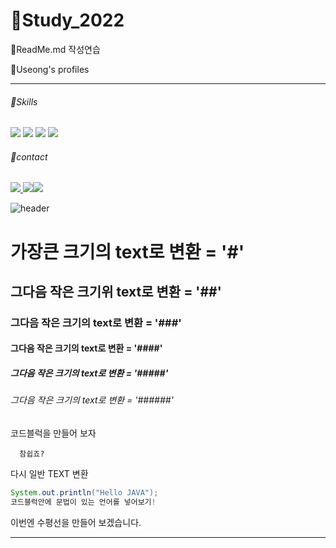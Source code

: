 # 🍈Study_2022
💌ReadMe.md 작성연습

🐒Useong's  profiles

--------------------

###### 📖Skills

<img src="https://img.shields.io/badge/Java-007396?style=for-the-badge&logo=Java&logoColor=white"> <img src="https://img.shields.io/badge/JavaScript-F7DF1E?style=for-the-badge&logo=JavaScript&logoColor=white"> <img src="https://img.shields.io/badge/Oracle-F80000?style=for-the-badge&logo=Oracle&logoColor=white"> <img src="https://img.shields.io/badge/Spring-6DB33F?style=for-the-badge&logo=Spring&logoColor=white">

###### 📱contact
<a href="https://www.instagram.com/u_seong__/">
    <img src="https://img.shields.io/badge/Instagram-E4405F?style=for-the-badge&logo=Instagram&logoColor=white">
</a> <img src="https://img.shields.io/badge/Gmail-EA4335?style=for-the-badge&logo=Gmail&logoColor=white"><img src="https://img.shields.io/badge/dntjd4562@sinsabridge.com-EA4335?style=for-the-badge&logo=Gmail&logoColor=white">



![header](https://capsule-render.vercel.app/api?text=Hello%World!&fontSize=20&rotate=-30)

# 가장큰 크기의 text로 변환 = '#'
## 그다음 작은 크기위 text로 변환  = '##'
### 그다음 작은 크기의 text로 변환 = '###'
#### 그다음 작은 크기의 text로 변환 = '####'
##### 그다음 작은 크기의 text로 변환 = '#####'
###### 그다음 작은 크기의 text로 변환  = '######'


코드블럭을 만들어 보자
``` 
  참쉽죠?
``` 
다시 일반 TEXT 변환

```java
System.out.println("Hello JAVA");
코드블럭안에 문법이 있는 언어를 넣어보기!
```


이번엔 수평선을 만들어 보겠습니다.

-------------
  

